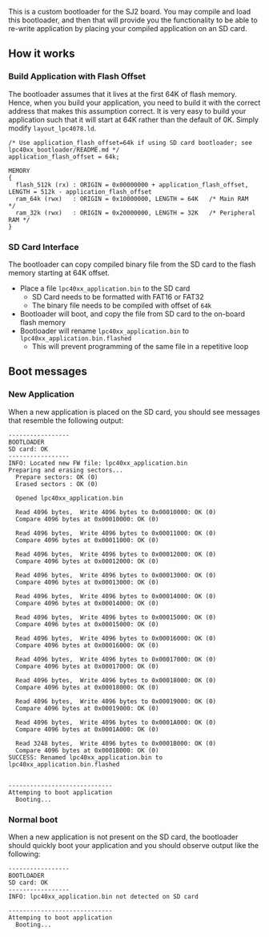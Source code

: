 This is a custom bootloader for the SJ2 board. You may compile and load this bootloader, and then that will provide you the functionality to be able to re-write application by placing your compiled application on an SD card.

## How it works

### Build Application with Flash Offset

The bootloader assumes that it lives at the first 64K of flash memory. Hence, when you build your application, you need to build it with the correct address that makes this assumption correct. It is very easy to build your application such that it will start at 64K rather than the default of 0K. Simply modify `layout_lpc4078.ld`.

```
/* Use application_flash_offset=64k if using SD card bootloader; see lpc40xx_bootloader/README.md */
application_flash_offset = 64k;

MEMORY
{
  flash_512k (rx) : ORIGIN = 0x00000000 + application_flash_offset, LENGTH = 512k - application_flash_offset
  ram_64k (rwx)   : ORIGIN = 0x10000000, LENGTH = 64K   /* Main RAM       */
  ram_32k (rwx)   : ORIGIN = 0x20000000, LENGTH = 32K   /* Peripheral RAM */
}
```

### SD Card Interface

The bootloader can copy compiled binary file from the SD card to the flash memory starting at 64K offset.

* Place a file `lpc40xx_application.bin` to the SD card
  * SD Card needs to be formatted with FAT16 or FAT32
  * The binary file needs to be compiled with offset of `64k`
* Bootloader will boot, and copy the file from SD card to the on-board flash memory
* Bootloader will rename `lpc40xx_application.bin` to `lpc40xx_application.bin.flashed`
  * This will prevent programming of the same file in a repetitive loop

## Boot messages

### New Application

When a new application is placed on the SD card, you should see messages that resemble the following output:
```
-----------------
BOOTLOADER
SD card: OK
-----------------
INFO: Located new FW file: lpc40xx_application.bin
Preparing and erasing sectors...
  Prepare sectors: OK (0)
  Erased sectors : OK (0)

  Opened lpc40xx_application.bin

  Read 4096 bytes,  Write 4096 bytes to 0x00010000: OK (0)
  Compare 4096 bytes at 0x00010000: OK (0)

  Read 4096 bytes,  Write 4096 bytes to 0x00011000: OK (0)
  Compare 4096 bytes at 0x00011000: OK (0)

  Read 4096 bytes,  Write 4096 bytes to 0x00012000: OK (0)
  Compare 4096 bytes at 0x00012000: OK (0)

  Read 4096 bytes,  Write 4096 bytes to 0x00013000: OK (0)
  Compare 4096 bytes at 0x00013000: OK (0)

  Read 4096 bytes,  Write 4096 bytes to 0x00014000: OK (0)
  Compare 4096 bytes at 0x00014000: OK (0)

  Read 4096 bytes,  Write 4096 bytes to 0x00015000: OK (0)
  Compare 4096 bytes at 0x00015000: OK (0)

  Read 4096 bytes,  Write 4096 bytes to 0x00016000: OK (0)
  Compare 4096 bytes at 0x00016000: OK (0)

  Read 4096 bytes,  Write 4096 bytes to 0x00017000: OK (0)
  Compare 4096 bytes at 0x00017000: OK (0)

  Read 4096 bytes,  Write 4096 bytes to 0x00018000: OK (0)
  Compare 4096 bytes at 0x00018000: OK (0)

  Read 4096 bytes,  Write 4096 bytes to 0x00019000: OK (0)
  Compare 4096 bytes at 0x00019000: OK (0)

  Read 4096 bytes,  Write 4096 bytes to 0x0001A000: OK (0)
  Compare 4096 bytes at 0x0001A000: OK (0)

  Read 3248 bytes,  Write 4096 bytes to 0x0001B000: OK (0)
  Compare 4096 bytes at 0x0001B000: OK (0)
SUCCESS: Renamed lpc40xx_application.bin to lpc40xx_application.bin.flashed


-----------------------------
Attemping to boot application
  Booting...
```

### Normal boot

When a new application is not present on the SD card, the bootloader should quickly boot your application and you should observe output like the following:

```
-----------------
BOOTLOADER
SD card: OK
-----------------
INFO: lpc40xx_application.bin not detected on SD card

-----------------------------
Attemping to boot application
  Booting...
```
